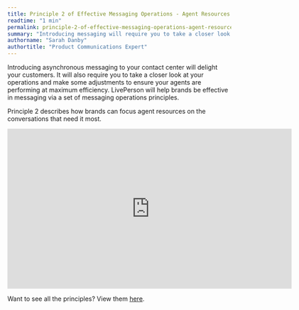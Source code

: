 ```yaml
---
title: Principle 2 of Effective Messaging Operations - Agent Resources
readtime: "1 min"
permalink: principle-2-of-effective-messaging-operations-agent-resources.html
summary: "Introducing messaging will require you to take a closer look at your operations and how to focus agent resources on the conversations that need it most."
authorname: "Sarah Danby"
authortitle: "Product Communications Expert"
---
```




Introducing asynchronous messaging to your contact center will delight your customers. It will also require you to take a closer look at your operations and make some adjustments to ensure your agents are performing at maximum efficiency. LivePerson will help brands be effective in messaging via a set of messaging operations principles.

Principle 2 describes how brands can focus agent resources on the conversations that need it most.


<div style="display: block; position: relative; max-width: 100%;"><div class="iframecontainer"><iframe src="https://player.vimeo.com/video/241513020" width="640" height="360" frameborder="0" webkitallowfullscreen mozallowfullscreen allowfullscreen></iframe></div></div>


Want to see all the principles? View them [here](/principles-for-effective-messaging-operations.html).

